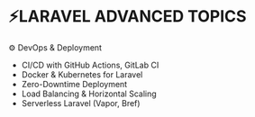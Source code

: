 # ⚡LARAVEL ADVANCED TOPICS

⚙️ DevOps & Deployment
 - CI/CD with GitHub Actions, GitLab CI
 - Docker & Kubernetes for Laravel
 - Zero-Downtime Deployment
 - Load Balancing & Horizontal Scaling
 - Serverless Laravel (Vapor, Bref)
